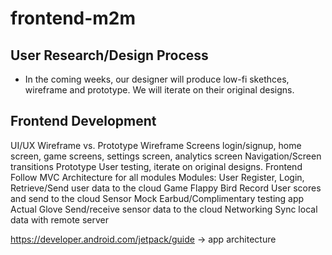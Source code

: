 # frontend-m2m

## User Research/Design Process 
- In the coming weeks, our designer will produce low-fi skethces, wireframe and prototype. We will iterate on their original designs.

## Frontend Development 

UI/UX
Wireframe vs. Prototype 
Wireframe
Screens 
login/signup, home screen, game screens, settings screen, analytics screen 
Navigation/Screen transitions 
Prototype 
User testing, iterate on original designs. 
Frontend
Follow MVC Architecture for all modules
Modules:
User
Register, Login, Retrieve/Send user data to the cloud
Game
Flappy Bird 
Record User scores and send to the cloud
Sensor 
Mock
Earbud/Complimentary testing app
Actual Glove
Send/receive sensor data to the cloud
Networking
Sync local data with remote server
 
https://developer.android.com/jetpack/guide -> app architecture

